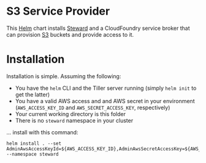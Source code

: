 # S3 Service Provider

This [Helm](https://github.com/kubernetes/helm) chart installs [Steward](https://github.com/deis/steward) and a CloudFoundry service broker that can provision [S3](https://aws.amazon.com/s3/) buckets and provide access to it.

# Installation

Installation is simple. Assuming the following:

- You have the `helm` CLI and the Tiller server running (simply `helm init` to get the latter)
- You have a valid AWS access and and AWS secret in your environment (`AWS_ACCESS_KEY_ID` and `AWS_SECRET_ACCESS_KEY`, respectively)
- Your current working directory is this folder
- There is no `steward` namespace in your cluster

... install with this command:

```console
helm install . --set AdminAwsAccessKeyId=${AWS_ACCESS_KEY_ID},AdminAwsSecretAccessKey=${AWS_SECRET_ACCESS_KEY} --namespace steward
```
